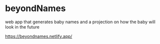 # beyondNames

web app that generates baby names and a projection on how the baby will look in the future

https://beyondnames.netlify.app/
